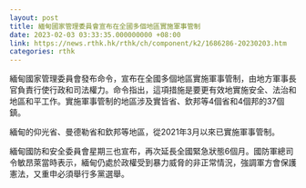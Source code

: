 ```yaml
---
layout: post
title: 緬甸國家管理委員會宣布在全國多個地區實施軍事管制
date: 2023-02-03 03:33:35.000000000 +08:00
link: https://news.rthk.hk/rthk/ch/component/k2/1686286-20230203.htm
categories: rthk
---
```


緬甸國家管理委員會發布命令，宣布在全國多個地區實施軍事管制，由地方軍事長官負責行使行政和司法權力。命令指出，這項措施是要更有效地實施安全、法治和地區和平工作。實施軍事管制的地區涉及實皆省、欽邦等4個省和4個邦的37個鎮。

緬甸的仰光省、曼德勒省和欽邦等地區，從2021年3月以來已實施軍事管制。

緬甸國防和安全委員會星期三也宣布，再次延長全國緊急狀態6個月。國防軍總司令敏昂萊當時表示，緬甸仍處於政權受到暴力威脅的非正常情況，強調軍方會保護憲法，又重申必須舉行多黨選舉。
